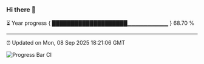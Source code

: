 ### Hi there 👋

⏳ Year progress { ████████████████████▁▁▁▁▁▁▁▁▁▁ } 68.70 %

---

⏰ Updated on Mon, 08 Sep 2025 18:21:06 GMT

![Progress Bar CI](https://github.com/liununu/liununu/workflows/Progress%20Bar%20CI/badge.svg)
